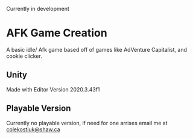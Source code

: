 Currently in development
# AFK Game Creation
A basic idle/ Afk game based off of games like AdVenture Capitalist, and cookie clicker. 

## Unity
Made with Editor Version 2020.3.43f1 

## Playable Version
Currently no playable version, if need for one arrises email me at colekostiuk@shaw.ca
